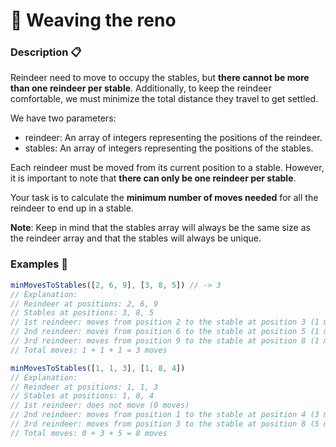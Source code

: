 # 🦌 Weaving the reno

### Description 📋

Reindeer need to move to occupy the stables, but **there cannot be more than one reindeer per stable**. Additionally, to keep the reindeer comfortable, we must minimize the total distance they travel to get settled.

We have two parameters:

- reindeer: An array of integers representing the positions of the reindeer.
- stables: An array of integers representing the positions of the stables.

Each reindeer must be moved from its current position to a stable. However, it is important to note that **there can only be one reindeer per stable**.

Your task is to calculate the **minimum number of moves needed** for all the reindeer to end up in a stable.

**Note**: Keep in mind that the stables array will always be the same size as the reindeer array and that the stables will always be unique.

### Examples 📌

```javascript
minMovesToStables([2, 6, 9], [3, 8, 5]) // -> 3
// Explanation:
// Reindeer at positions: 2, 6, 9
// Stables at positions: 3, 8, 5
// 1st reindeer: moves from position 2 to the stable at position 3 (1 move).
// 2nd reindeer: moves from position 6 to the stable at position 5 (1 move)
// 3rd reindeer: moves from position 9 to the stable at position 8 (1 move).
// Total moves: 1 + 1 + 1 = 3 moves

minMovesToStables([1, 1, 3], [1, 8, 4])
// Explanation:
// Reindeer at positions: 1, 1, 3
// Stables at positions: 1, 8, 4
// 1st reindeer: does not move (0 moves)
// 2nd reindeer: moves from position 1 to the stable at position 4 (3 moves)
// 3rd reindeer: moves from position 3 to the stable at position 8 (5 moves)
// Total moves: 0 + 3 + 5 = 8 moves
```
